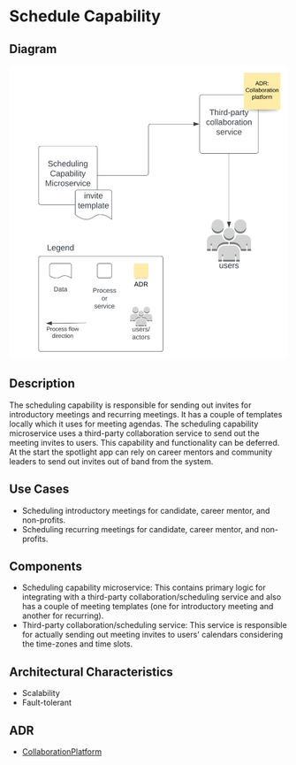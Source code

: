# Schedule Capability

## Diagram
![ScheduleCapability](https://raw.githubusercontent.com/TheMarmots/ArchKatas2022/main/assets/ScheduleCapability.svg)

## Description
The scheduling capability is responsible for sending out invites for introductory meetings and recurring meetings. It has a couple of templates locally which it uses for meeting agendas. The scheduling capability microservice uses a third-party collaboration service to send out the meeting invites to users.
This capability and functionality can be deferred. At the start the spotlight app can rely on career mentors and community leaders to send out invites out of band from the system.

## Use Cases
* Scheduling introductory meetings for candidate, career mentor, and non-profits.
* Scheduling recurring meetings for candidate, career mentor, and non-profits.

## Components
* Scheduling capability microservice: This contains primary logic for integrating with a third-party collaboration/scheduling service and also has a couple of meeting templates (one for introductory meeting and another for recurring).
* Third-party collaboration/scheduling service: This service is responsible for actually sending out meeting invites to users' calendars considering the time-zones and time slots.  


## Architectural Characteristics
* Scalability
* Fault-tolerant  

## ADR
- [CollaborationPlatform](../../ADRs/CollaborationPlatform.md)
